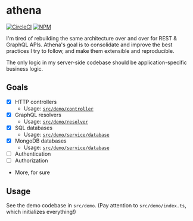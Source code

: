 # athena

[![CircleCI](https://circleci.com/gh/aldahick/athena.svg?style=shield)](https://circleci.com/gh/aldahick/athena)
[![NPM](https://img.shields.io/npm/v/@athenajs/core)](https://npmjs.com/package/@athenajs/core)

I'm tired of rebuilding the same architecture over and over for REST & GraphQL APIs. Athena's goal is to consolidate and improve the best practices I try to follow, and make them extensible and reproducible.

The only logic in my server-side codebase should be application-specific business logic.

## Goals

- [x] HTTP controllers
  - Usage: [`src/demo/controller`](https://github.com/aldahick/athena/tree/master/src/demo/controller)
- [x] GraphQL resolvers
  - Usage: [`src/demo/resolver`](https://github.com/aldahick/athena/tree/master/src/demo/resolver)
- [x] SQL databases
  - Usage: [`src/demo/service/database`](https://github.com/aldahick/athena/tree/master/src/demo/service/database)
- [x] MongoDB databases
  - Usage: [`src/demo/service/database`](https://github.com/aldahick/athena/tree/master/src/demo/service/database)
- [ ] Authentication
- [ ] Authorization
- More, for sure

## Usage

See the demo codebase in `src/demo`. (Pay attention to `src/demo/index.ts`, which initializes everything!)
